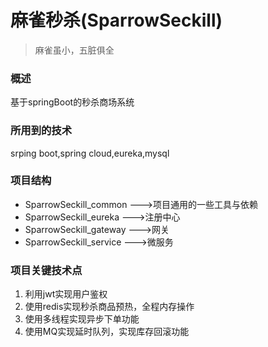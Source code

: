 # 麻雀秒杀(SparrowSeckill)
>麻雀虽小，五脏俱全
### 概述

基于springBoot的秒杀商场系统

### 所用到的技术

srping boot,spring cloud,eureka,mysql

### 项目结构

* SparrowSeckill_common	        --->项目通用的一些工具与依赖
* SparrowSeckill_eureka	        --->注册中心
* SparrowSeckill_gateway	    --->网关
* SparrowSeckill_service	    --->微服务

### 项目关键技术点
1. 利用jwt实现用户鉴权
2. 使用redis实现秒杀商品预热，全程内存操作
3. 使用多线程实现异步下单功能
4. 使用MQ实现延时队列，实现库存回滚功能
